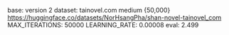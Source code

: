 base: version 2
dataset: tainovel.com medium {50,000} https://huggingface.co/datasets/NorHsangPha/shan-novel-tainovel_com
MAX_ITERATIONS: 50000
LEARNING_RATE: 0.00008
eval: 2.499